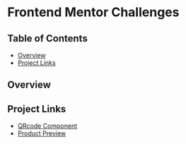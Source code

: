 # Frontend Mentor Challenges

## Table of Contents

- [Overview](#overview)
- [Project Links](#project-links)

## Overview

## Project Links

- [QRcode Component](./qrcode-component/README.md)
- [Product Preview](./product-preview/README.md)